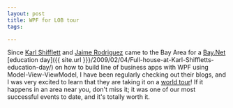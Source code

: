 ```yaml
---
layout: post
title: WPF for LOB tour
tags:

---
```

Since [Karl Shifflett](http://karlshifflett.wordpress.com/) and [Jaime Rodriguez](http://blogs.msdn.com/jaimer/) came to the Bay Area for a [Bay.Net](http://www.baynetug.org) [education day]({{ site.url }}}/2009/02/04/Full-house-at-Karl-Shiffletts-education-day/) on how to build line of business apps with WPF using Model-View-ViewModel, I have been regularly checking out their blogs, and I was very excited to learn that they are taking it on a [world tour](http://karlshifflett.wordpress.com/2009/04/02/announcing-the-wpf-for-lob-training-tour/)! If it happens in an area near you, don't miss it; it was one of our most successful events to date, and it's totally worth it.
